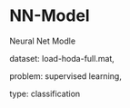 # NN-Model
Neural Net Modle

dataset: load-hoda-full.mat,

problem: supervised learning,

type: classification

